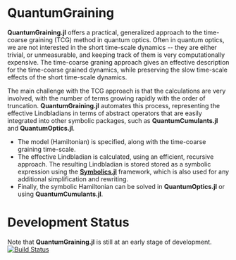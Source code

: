# QuantumGraining

**QuantumGraining.jl** offers a practical, generalized approach to the time-coarse graining (TCG) method in quantum optics. Often in quantum optics, we are not interested in the short time-scale dynamics -- they are either trivial, or unmeasurable, and keeping track of them is very computationally expensive. The time-coarse graning approach gives an effective description for the time-coarse grained dynamics, while preserving the slow time-scale effects of the short time-scale dynamics.

The main challenge with the TCG approach is that the calculations are very involved, with the number of terms growing rapidly with the order of truncation. **QuantumGraining.jl** automates this process, representing the effective Lindbladians in terms of abstract operators that are easily integrated into other symbolic packages, such as **QuantumCumulants.jl** and **QuantumOptics.jl**.

* The model (Hamiltonian) is specified, along with the time-coarse graining time-scale.
* The effective Lindbladian is calculated, using an efficient, recursive approach. The resulting Lindbladian is stored stored as a symbolic expression using the [**Symbolics.jl**](https://github.com/JuliaSymbolics/Symbolics.jl) framework, which is also used for any additional simplification and rewriting.
* Finally, the symbolic Hamiltonian can be solved in **QuantumOptics.jl** or using **QuantumCumulants.jl**. 

# Development Status
Note that **QuantumGraining.jl** is still at an early stage of development.
[![Build Status](https://github.com/leonbello/QuantumGraining.jl/actions/workflows/CI.yml/badge.svg?branch=main)](https://github.com/leonbello/QuantumGraining.jl/actions/workflows/CI.yml?query=branch%3Amain)

